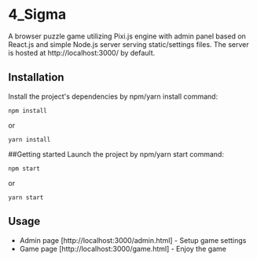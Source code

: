 # 4_Sigma
A browser puzzle game utilizing Pixi.js engine with admin panel based on React.js and simple Node.js server serving static/settings files.
The server is hosted at http://localhost:3000/ by default.

## Installation 
Install the project's dependencies by npm/yarn install command:

```
npm install
```
or
```
yarn install
```

##Getting started
Launch the project by npm/yarn start command:

```
npm start
```
or
```
yarn start
```

## Usage

- Admin page [http://localhost:3000/admin.html] - Setup game settings
- Game page [http://localhost:3000/game.html] - Enjoy the game